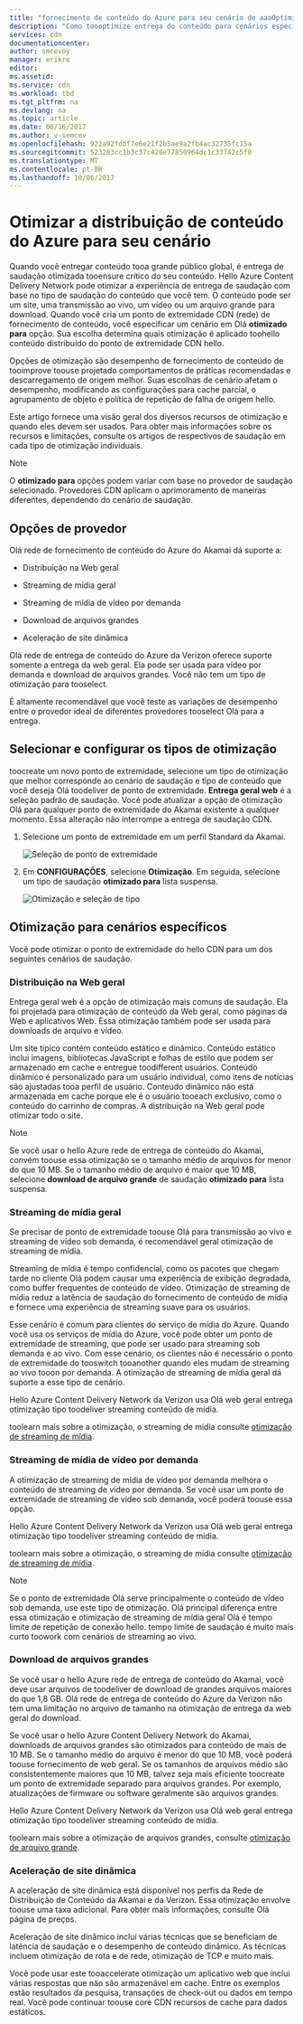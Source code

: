 ```yaml
---
title: "fornecimento de conteúdo do Azure para seu cenário de aaaOptimize"
description: "Como toooptimize entrega do conteúdo para cenários específicos"
services: cdn
documentationcenter: 
author: smcevoy
manager: erikre
editor: 
ms.assetid: 
ms.service: cdn
ms.workload: tbd
ms.tgt_pltfrm: na
ms.devlang: na
ms.topic: article
ms.date: 06/16/2017
ms.author: v-semcev
ms.openlocfilehash: 922a92fdbf7e6e21f2b5ae9a2fb4ac32735fc15a
ms.sourcegitcommit: 523283cc1b3c37c428e77850964dc1c33742c5f0
ms.translationtype: MT
ms.contentlocale: pt-BR
ms.lasthandoff: 10/06/2017
---
```

# <a name="optimize-azure-content-delivery-for-your-scenario"></a>Otimizar a distribuição de conteúdo do Azure para seu cenário

Quando você entregar conteúdo tooa grande público global, é entrega de saudação otimizada tooensure crítico do seu conteúdo. Hello Azure Content Delivery Network pode otimizar a experiência de entrega de saudação com base no tipo de saudação do conteúdo que você tem. O conteúdo pode ser um site, uma transmissão ao vivo, um vídeo ou um arquivo grande para download. Quando você cria um ponto de extremidade CDN (rede) de fornecimento de conteúdo, você especificar um cenário em Olá **otimizado para** opção. Sua escolha determina quais otimização é aplicado toohello conteúdo distribuído do ponto de extremidade CDN hello.

Opções de otimização são desempenho de fornecimento de conteúdo de tooimprove toouse projetado comportamentos de práticas recomendadas e descarregamento de origem melhor. Suas escolhas de cenário afetam o desempenho, modificando as configurações para cache parcial, o agrupamento de objeto e política de repetição de falha de origem hello. 

Este artigo fornece uma visão geral dos diversos recursos de otimização e quando eles devem ser usados. Para obter mais informações sobre os recursos e limitações, consulte os artigos de respectivos de saudação em cada tipo de otimização individuais.

> [!NOTE]
> O **otimizado para** opções podem variar com base no provedor de saudação selecionado. Provedores CDN aplicam o aprimoramento de maneiras diferentes, dependendo do cenário de saudação. 

## <a name="provider-options"></a>Opções de provedor

Olá rede de fornecimento de conteúdo do Azure do Akamai dá suporte a:

* Distribuição na Web geral 

* Streaming de mídia geral

* Streaming de mídia de vídeo por demanda

* Download de arquivos grandes

* Aceleração de site dinâmica 

Olá rede de entrega de conteúdo do Azure da Verizon oferece suporte somente a entrega da web geral. Ela pode ser usada para vídeo por demanda e download de arquivos grandes. Você não tem um tipo de otimização para tooselect.

É altamente recomendável que você teste as variações de desempenho entre o provedor ideal de diferentes provedores tooselect Olá para a entrega.

## <a name="select-and-configure-optimization-types"></a>Selecionar e configurar os tipos de otimização

toocreate um novo ponto de extremidade, selecione um tipo de otimização que melhor corresponde ao cenário de saudação e tipo de conteúdo que você deseja Olá toodeliver de ponto de extremidade. **Entrega geral web** é a seleção padrão de saudação. Você pode atualizar a opção de otimização Olá para qualquer ponto de extremidade do Akamai existente a qualquer momento. Essa alteração não interrompe a entrega de saudação CDN. 

1. Selecione um ponto de extremidade em um perfil Standard da Akamai.

    ![Seleção de ponto de extremidade ](./media/cdn-optimization-overview/01_Akamai.png)

2. Em **CONFIGURAÇÕES**, selecione **Otimização**. Em seguida, selecione um tipo de saudação **otimizado para** lista suspensa.

    ![Otimização e seleção de tipo](./media/cdn-optimization-overview/02_Select.png)

## <a name="optimization-for-specific-scenarios"></a>Otimização para cenários específicos

Você pode otimizar o ponto de extremidade do hello CDN para um dos seguintes cenários de saudação. 

### <a name="general-web-delivery"></a>Distribuição na Web geral

Entrega geral web é a opção de otimização mais comuns de saudação. Ela foi projetada para otimização de conteúdo da Web geral, como páginas da Web e aplicativos Web. Essa otimização também pode ser usada para downloads de arquivo e vídeo.

Um site típico contém conteúdo estático e dinâmico. Conteúdo estático inclui imagens, bibliotecas JavaScript e folhas de estilo que podem ser armazenado em cache e entregue toodifferent usuários. Conteúdo dinâmico é personalizado para um usuário individual, como itens de notícias são ajustadas tooa perfil de usuário. Conteúdo dinâmico não está armazenada em cache porque ele é o usuário tooeach exclusivo, como o conteúdo do carrinho de compras. A distribuição na Web geral pode otimizar todo o site. 

> [!NOTE]
> Se você usar o hello Azure rede de entrega de conteúdo do Akamai, convém toouse essa otimização se o tamanho médio de arquivos for menor do que 10 MB. Se o tamanho médio de arquivo é maior que 10 MB, selecione **download de arquivo grande** de saudação **otimizado para** lista suspensa.

### <a name="general-media-streaming"></a>Streaming de mídia geral

Se precisar de ponto de extremidade toouse Olá para transmissão ao vivo e streaming de vídeo sob demanda, é recomendável geral otimização de streaming de mídia.

Streaming de mídia é tempo confidencial, como os pacotes que chegam tarde no cliente Olá podem causar uma experiência de exibição degradada, como buffer frequentes de conteúdo de vídeo. Otimização de streaming de mídia reduz a latência de saudação do fornecimento de conteúdo de mídia e fornece uma experiência de streaming suave para os usuários. 

Esse cenário é comum para clientes do serviço de mídia do Azure. Quando você usa os serviços de mídia do Azure, você pode obter um ponto de extremidade de streaming, que pode ser usado para streaming sob demanda e ao vivo. Com esse cenário, os clientes não é necessário o ponto de extremidade do tooswitch tooanother quando eles mudam de streaming ao vivo tooon por demanda. A otimização de streaming de mídia geral dá suporte a esse tipo de cenário.

Hello Azure Content Delivery Network da Verizon usa Olá web geral entrega otimização tipo toodeliver streaming conteúdo de mídia.

toolearn mais sobre a otimização, o streaming de mídia consulte [otimização de streaming de mídia](cdn-media-streaming-optimization.md).

### <a name="video-on-demand-media-streaming"></a>Streaming de mídia de vídeo por demanda

A otimização de streaming de mídia de vídeo por demanda melhora o conteúdo de streaming de vídeo por demanda. Se você usar um ponto de extremidade de streaming de vídeo sob demanda, você poderá toouse essa opção.

Hello Azure Content Delivery Network da Verizon usa Olá web geral entrega otimização tipo toodeliver streaming conteúdo de mídia.

toolearn mais sobre a otimização, o streaming de mídia consulte [otimização de streaming de mídia](cdn-media-streaming-optimization.md).

> [!NOTE]
> Se o ponto de extremidade Olá serve principalmente o conteúdo de vídeo sob demanda, use este tipo de otimização. Olá principal diferença entre essa otimização e otimização de streaming de mídia geral Olá é tempo limite de repetição de conexão hello. tempo limite de saudação é muito mais curto toowork com cenários de streaming ao vivo.

### <a name="large-file-download"></a>Download de arquivos grandes

Se você usar o hello Azure rede de entrega de conteúdo do Akamai, você deve usar arquivos de toodeliver de download de grandes arquivos maiores do que 1,8 GB. Olá rede de entrega de conteúdo do Azure da Verizon não tem uma limitação no arquivo de tamanho na otimização de entrega da web geral do download.

Se você usar o hello Azure Content Delivery Network do Akamai, downloads de arquivos grandes são otimizados para conteúdo de mais de 10 MB. Se o tamanho médio do arquivo é menor do que 10 MB, você poderá toouse fornecimento de web geral. Se os tamanhos de arquivos médio são consistentemente maiores que 10 MB, talvez seja mais eficiente toocreate um ponto de extremidade separado para arquivos grandes. Por exemplo, atualizações de firmware ou software geralmente são arquivos grandes.

Hello Azure Content Delivery Network da Verizon usa Olá web geral entrega otimização tipo toodeliver streaming conteúdo de mídia.

toolearn mais sobre a otimização de arquivos grandes, consulte [otimização de arquivo grande](cdn-large-file-optimization.md).

### <a name="dynamic-site-acceleration"></a>Aceleração de site dinâmica

 A aceleração de site dinâmica está disponível nos perfis da Rede de Distribuição de Conteúdo da Akamai e da Verizon. Essa otimização envolve toouse uma taxa adicional. Para obter mais informações, consulte Olá página de preços.

Aceleração de site dinâmico inclui várias técnicas que se beneficiam de latência de saudação e o desempenho de conteúdo dinâmico. As técnicas incluem otimização de rota e de rede, otimização de TCP e muito mais. 

Você pode usar este tooaccelerate otimização um aplicativo web que inclui várias respostas que não são armazenável em cache. Entre os exemplos estão resultados da pesquisa, transações de check-out ou dados em tempo real. Você pode continuar toouse core CDN recursos de cache para dados estáticos. 



